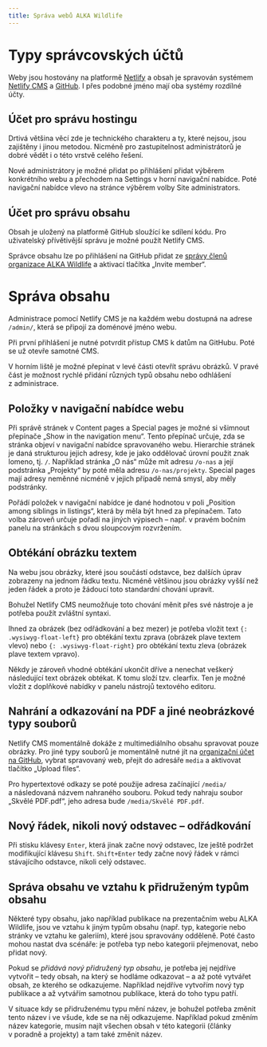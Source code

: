 ```yaml
---
title: Správa webů ALKA Wildlife
---
```

# Typy správcovských účtů

Weby jsou hostovány na platformě [Netlify][netlify] a obsah je spravován systémem [Netlify CMS][netlify-cms] a [GitHub][github]. I přes podobné jméno mají oba systémy rozdílné účty.

## Účet pro správu hostingu

Drtivá většina věcí zde je technického charakteru a ty, které nejsou, jsou zajištěny i jinou metodou. Nicméně pro zastupitelnost administrátorů je dobré vědět i o této vrstvě celého řešení.

Nové administrátory je možné přidat po přihlášení přidat výběrem konkrétního webu a přechodem na Settings v horní navigační nabídce. Poté navigační nabídce vlevo na stránce výběrem volby Site administrators.

## Účet pro správu obsahu

Obsah je uložený na platformě GitHub sloužící ke sdílení kódu. Pro uživatelský přívětivější správu je možné použít Netlify CMS.

Správce obsahu lze po přihlášení na GitHub přidat ze [správy členů organizace ALKA Wildlife][github-people] a aktivací tlačítka „Invite member“.

# Správa obsahu

Administrace pomocí Netlify CMS je na každém webu dostupná na adrese `/admin/`, která se připojí za doménové jméno webu.

Při první přihlášení je nutné potvrdit přístup CMS k datům na GitHubu. Poté se už otevře samotné CMS.

V horním liště je možné přepínat v levé části otevřít správu obrázků. V pravé část je možnost rychlé přidání různých typů obsahu nebo odhlášení z administrace.

## Položky v navigační nabídce webu

Při správě stránek v Content pages a Special pages je možné si všimnout přepínače „Show in the navigation menu“. Tento přepínač určuje, zda se stránka objeví v navigační nabídce spravovaného webu. Hierarchie stránek je daná strukturou jejich adresy, kde je jako oddělovač úrovní použit znak lomeno, tj. `/`. Například stránka „O nás“ může mít adresu `/o-nas` a její podstránka „Projekty“ by poté měla adresu `/o-nas/projekty`. Special pages mají adresy neměnné nicméně v jejich případě nemá smysl, aby měly podstránky.

Pořádí položek v navigační nabídce je dané hodnotou v poli „Position among siblings in listings“, která by měla být hned za přepínačem. Tato volba zároveň určuje pořadí na jiných výpisech – např. v pravém bočním panelu na stránkách s dvou sloupcovým rozvržením.

## Obtékání obrázku textem

Na webu jsou obrázky, které jsou součástí odstavce, bez dalších úprav zobrazeny na jednom řádku textu. Nicméně většinou jsou obrázky vyšší než jeden řádek a proto je žádoucí toto standardní chování upravit.

Bohužel Netlify CMS neumožňuje toto chování měnit přes své nástroje a je potřeba použít zvláštní syntaxi.

Ihned za obrázek (bez odřádkování a bez mezer) je potřeba vložit text `{: .wysiwyg-float-left}` pro obtékání textu zprava (obrázek plave textem vlevo) nebo `{: .wysiwyg-float-right}` pro obtékání textu zleva (obrázek plave textem vpravo).

Někdy je zároveň vhodné obtékání ukončit dříve a nenechat veškerý následující text obrázek obtékat. K tomu složí tzv. clearfix. Ten je možné vložit z doplňkové nabídky v panelu nástrojů textového editoru.

## Nahrání a odkazování na PDF a jiné neobrázkové typy souborů

Netlify CMS momentálně dokáže z multimediálního obsahu spravovat pouze obrázky. Pro jiné typy souborů je momentálně nutné jít na [organizační účet na GitHub][github-org], vybrat spravovaný web, přejít do adresáře `media` a aktivovat tlačítko „Upload files“.

Pro hypertextové odkazy se poté použije adresa začínající `/media/` a následovaná názvem nahraného souboru. Pokud tedy nahraju soubor „Skvělé PDF.pdf“, jeho adresa bude `/media/Skvělé PDF.pdf`.

## Nový řádek, nikoli nový odstavec – odřádkování

Při stisku klávesy `Enter`, která jinak začne nový odstavec, lze ještě podržet modifikující klávesu `Shift`. `Shift+Enter` tedy začne nový řádek v rámci stávajícího odstavce, nikoli celý odstavec.

## Správa obsahu ve vztahu k přidruženým typům obsahu

Některé typy obsahu, jako například publikace na prezentačním webu ALKA Wildlife, jsou ve vztahu k jiným typům obsahu (např. typ, kategorie nebo stránky ve vztahu ke galeriím), které jsou spravovány odděleně. Poté často mohou nastat dva scénáře: je potřeba typ nebo kategorii přejmenovat, nebo přidat nový.

Pokud se *přidává nový přidružený typ obsahu*, je potřeba jej nejdříve vytvořit – tedy obsah, na který se hodláme odkazovat – a až poté vytvářet obsah, ze kterého se odkazujeme. Například nejdříve vytvořím nový typ publikace a až vytvářím samotnou publikace, která do toho typu patří.

V situace kdy se přidruženému typu mění název, je bohužel potřeba změnit tento název i ve všude, kde se na něj odkazujeme. Například pokud změním název kategorie, musím najít všechen obsah v této kategorii (články v poradně a projekty) a tam také změnit název.

[netlify]: https://www.netlify.com
[netlify-cms]: https://www.netlifycms.org
[github]: https://github.com
[github-people]: https://github.com/orgs/AlkaWildlife/people
[github-org]: https://github.com/AlkaWildlife